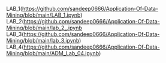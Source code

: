 LAB_1(https://github.com/sandeep0666/Application-Of-Data-Mining/blob/main/LAB_1.ipynb)
LAB_2(https://github.com/sandeep0666/Application-Of-Data-Mining/blob/main/lab_2_.ipynb
LAB_3(https://github.com/sandeep0666/Application-Of-Data-Mining/blob/main/lab_3.ipynb)
LAB_4(https://github.com/sandeep0666/Application-Of-Data-Mining/blob/main/ADM_Lab_04.ipynb)
